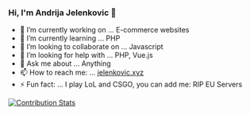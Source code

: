 ### Hi, I'm Andrija Jelenkovic 👋

- 🔭 I’m currently working on ... E-commerce websites
- 🌱 I’m currently learning ... PHP
- 👯 I’m looking to collaborate on ... Javascript
- 🤔 I’m looking for help with ... PHP, Vue.js
- 💬 Ask me about ... Anything
- 📫 How to reach me: ... [jelenkovic.xyz](https://jelenkovic.xyz/)
- ⚡ Fun fact: ... I play LoL and CSGO, you can add me: RIP EU Servers

[![Contribution Stats](https://github-contribution-stats.vercel.app/api/?username=lorddashme)](https://github.com/LordDashMe/github-contribution-stats/)
